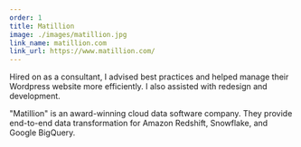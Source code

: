 ```yaml
---
order: 1
title: Matillion
image: ./images/matillion.jpg
link_name: matillion.com
link_url: https://www.matillion.com/
---
```


<p>
Hired on as a consultant, I advised best practices and helped manage their Wordpress website more efficiently. I also assisted with redesign and development.
</p>

<p>
"Matillion" is an award-winning cloud data software company. They provide end-to-end data transformation for Amazon Redshift, Snowflake, and Google BigQuery.
</p>
